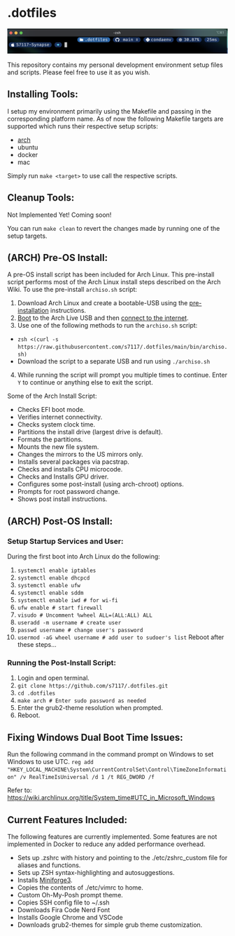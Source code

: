 # .dotfiles

![Terminal Preview](terminal.png)

This repository contains my personal development environment setup files and scripts. Please feel free to use it as you wish.

## Installing Tools:
I setup my environment primarily using the Makefile and passing in the corresponding platform name. As of now the following Makefile targets are supported which runs their respective setup scripts:
- [arch](https://github.com/s7117/.dotfiles#arch-pre-os-install)
- ubuntu
- docker
- mac

Simply run `make <target>` to use call the respective scripts.

## Cleanup Tools:
Not Implemented Yet! Coming soon!

You can run `make clean` to revert the changes made by running one of the setup targets.


## (ARCH) Pre-OS Install:  
A pre-OS install script has been included for Arch Linux. This pre-install script performs most of the Arch Linux install steps described on the Arch Wiki. To use the pre-install `archiso.sh` script: 
1. Download Arch Linux and create a bootable-USB using the [pre-installation](https://wiki.archlinux.org/title/installation_guide#Pre-installation) instructions. 
2. [Boot](https://wiki.archlinux.org/title/installation_guide#Boot_the_live_environment) to the Arch Live USB and then [connect to the internet](https://wiki.archlinux.org/title/installation_guide#Connect_to_the_internet).
3. Use one of the following methods to run the `archiso.sh` script:

- `zsh <(curl -s https://raw.githubusercontent.com/s7117/.dotfiles/main/bin/archiso.sh)`  
- Download the script to a separate USB and run using `./archiso.sh`  

4. While running the script will prompt you multiple times to continue. Enter `Y` to continue or anything else to exit the script.

Some of the Arch Install Script:
- Checks EFI boot mode.
- Verifies internet connectivity.
- Checks system clock time.
- Partitions the install drive (largest drive is default).
- Formats the partitions.
- Mounts the new file system.
- Changes the mirrors to the US mirrors only.
- Installs several packages via pacstrap.
- Checks and installs CPU microcode.
- Checks and Installs GPU driver.
- Configures some post-install (using arch-chroot) options.
- Prompts for root password change.
- Shows post install instructions.

## (ARCH) Post-OS Install:

### Setup Startup Services and User:

During the first boot into Arch Linux do the following:
1. `systemctl enable iptables`
2. `systemctl enable dhcpcd`
3. `systemctl enable ufw`
4. `systemctl enable sddm`
5. `systemctl enable iwd # for wi-fi`
6. `ufw enable # start firewall`
7. `visudo # Uncomment %wheel ALL=(ALL:ALL) ALL`
8. `useradd -m username # create user`
9. `passwd username # change user's password`
10. `usermod -aG wheel username # add user to sudoer's list`
Reboot after these steps...

### Running the Post-Install Script:
1. Login and open terminal.
2. `git clone https://github.com/s7117/.dotfiles.git`
3. `cd .dotfiles`
4. `make arch # Enter sudo password as needed`
5. Enter the grub2-theme resolution when prompted.
6. Reboot.

## Fixing Windows Dual Boot Time Issues:
Run the following command in the command prompt on Windows to set Windows to use UTC.
`reg add "HKEY_LOCAL_MACHINE\System\CurrentControlSet\Control\TimeZoneInformation" /v RealTimeIsUniversal /d 1 /t REG_DWORD /f`

Refer to: https://wiki.archlinux.org/title/System_time#UTC_in_Microsoft_Windows

## Current Features Included:
The following features are currently implemented. Some features are not implemented in Docker to reduce any added performance overhead.
- Sets up .zshrc with history and pointing to the ./etc/zshrc_custom file for aliases and functions.
- Sets up ZSH syntax-highlighting and autosuggestions.
- Installs [Miniforge3](https://github.com/conda-forge/miniforge).
- Copies the contents of ./etc/vimrc to home.
- Custom Oh-My-Posh prompt theme.
- Copies SSH config file to ~/.ssh
- Downloads Fira Code Nerd Font
- Installs Google Chrome and VSCode
- Downloads grub2-themes for simple grub theme customization.
